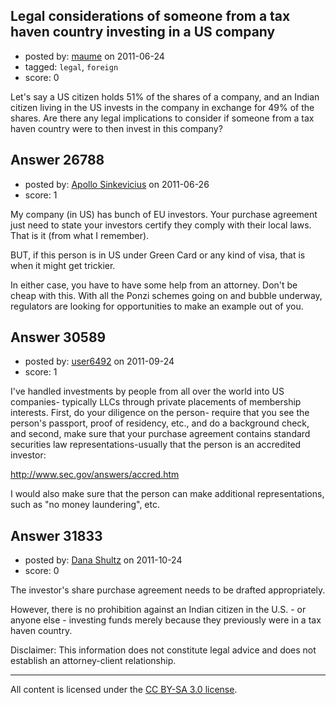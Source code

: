 ## Legal considerations of someone from a tax haven country investing in a US company

- posted by: [maume](https://stackexchange.com/users/-1/11506-maume) on 2011-06-24
- tagged: `legal`, `foreign`
- score: 0

Let's say a US citizen holds 51% of the shares of a company, and an Indian citizen living in the US invests in the company in exchange for 49% of the shares. Are there any legal implications to consider if someone from a tax haven country were to then invest in this company? 


## Answer 26788

- posted by: [Apollo Sinkevicius](https://stackexchange.com/users/-1/2119-apollo-sinkevicius) on 2011-06-26
- score: 1

My company (in US) has bunch of EU investors. Your purchase agreement just need to state your investors certify they comply with their local laws. That is it (from what I remember).

BUT, if this person is in US under Green Card or any kind of visa, that is when it might get trickier.

In either case, you have to have some help from an attorney. Don't be cheap with this. With all the Ponzi schemes going on and bubble underway, regulators are looking for opportunities to make an example out of you.


## Answer 30589

- posted by: [user6492](https://stackexchange.com/users/-1/6492-user6492) on 2011-09-24
- score: 1

I've handled investments by people from all over the world into US companies- typically LLCs through private placements of membership interests.  First, do your diligence on the person- require that you see the person's passport, proof of residency, etc., and do a background check, and second, make sure that your purchase agreement contains standard securities law representations-usually that the person is an accredited investor:

http://www.sec.gov/answers/accred.htm

I would also make sure that the person can make additional representations, such as "no money laundering", etc.


## Answer 31833

- posted by: [Dana Shultz](https://stackexchange.com/users/-1/1841-dana-shultz) on 2011-10-24
- score: 0

The investor's share purchase agreement needs to be drafted appropriately.

However, there is no prohibition against an Indian citizen in the U.S. - or anyone else - investing funds merely because they previously were in a tax haven country.

Disclaimer: This information does not constitute legal advice and does not establish an attorney-client relationship.



---

All content is licensed under the [CC BY-SA 3.0 license](https://creativecommons.org/licenses/by-sa/3.0/).
